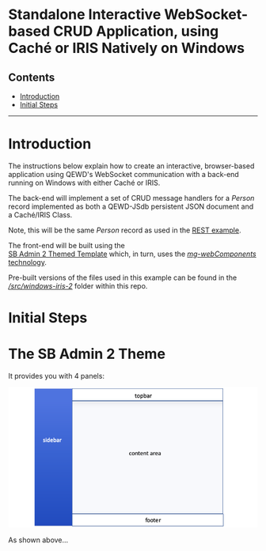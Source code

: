 # Standalone Interactive WebSocket-based CRUD Application, using Cach&eacute; or IRIS Natively on Windows

## Contents

- [Introduction](#introduction)
- [Initial Steps](#initial-steps)

----

# Introduction

The instructions below explain how to create an interactive, browser-based application
using QEWD's WebSocket communication with a back-end running on Windows with
either Cach&eacute; or IRIS.

The back-end will implement a set of CRUD message handlers for a *Person* record implemented
as both a QEWD-JSdb persistent JSON document and a Cach&eacute;/IRIS Class.

Note, this will be the same *Person* record as used in the [REST example](./WINDOWS-IRIS-1.md).

The front-end will be built using the  
[SB Admin 2 Themed Template](https://github.com/robtweed/wc-admin-ui)
which, in turn, uses the [*mg-webComponents* technology](https://github.com/robtweed/wc-admin-ui).

Pre-built versions of the files used in this example can be found in the
[*/src/windows-iris-2*](./src/windows-iris-2) folder within this repo.


# Initial Steps


# The SB Admin 2 Theme

It provides you with 4 panels:

![SB Admin 2 Theme](https://github.com/robtweed/qewd-microservices-examples/raw/master/adminui-1.png)

As shown above...





